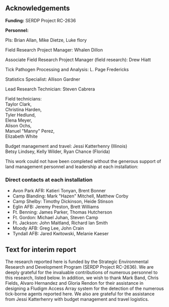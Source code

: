 ## Acknowledgements

**Funding:** SERDP Project RC-2636

**Personnel:**

PIs: Brian Allan, Mike Dietze, Luke flory

Field Research Project Manager: Whalen Dillon

Associate Field Research Project Manager (field research): Drew Hiatt

Tick Pathogen Processing and Analysis: L. Page Fredericks

Statistics Specialist: Allison Gardner

Lead Research Technician: Steven Cabrera

Field technicians:  
Taylor Clark,  
Christina Harden,   
Tyler Hedlund,  
Elena Meyer,  
Alison Ochs,  
Manuel "Manny" Perez,  
Elizabeth White  

Budget management and travel: 
Jessi Katterhenry (Illinois)  
Betsy Lindsey, Kelly Wilder, Ryan Chance (Florida)  

This work could not have been completed without the generous support of land management personnel and leadership at each installation:

### Direct contacts at each installation
- Avon Park AFR: Katieri Tonyan, Brent Bonner  
- Camp Blanding: Mark "Hazen" Mitchell, Matthew Corby  
- Camp Shelby: Timothy Dickinson, Heide Stinson  
- Eglin AFB: Jeremy Preston, Brett Williams  
- Ft. Benning: James Parker, Thomas Hutcherson  
- Ft. Gordon: Michael Juhan, Steven Camp  
- Ft. Jackson: John Maitland, Richard Ian Smith  
- Moody AFB: Greg Lee, John Crain  
- Tyndall AFB: Jared Kwitowski, Melanie Kaeser


## Text for interim report
The research reported here is funded by the Strategic Environmental Research and Development Program (SERDP Project RC-2636). We are deeply grateful for the invaluable contributions of numerous personnel to this research, listed below. In addition, we wish to thank Mark Band, Chris Fields, Alvaro Hernandez and Gloria Rendon for their assistance in designing a Fludigm Access Array system for the detection of the numerous tick-borne agents reported here. We also are grateful for the assistance from Jessi Katterhenry with budget management and travel logistics. 
